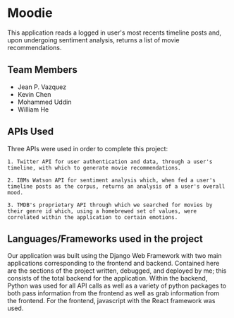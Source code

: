 # Moodie 
This application reads a logged in user's most recents timeline posts and, upon undergoing sentiment analysis, returns a list of movie recommendations. 

## Team Members 
* Jean P. Vazquez
* Kevin Chen
* Mohammed Uddin
* William He

## APIs Used
Three APIs were used in order to complete this project: 
```
1. Twitter API for user authentication and data, through a user's timeline, with which to generate movie recommendations.

2. IBMs Watson API for sentiment analysis which, when fed a user's timeline posts as the corpus, returns an analysis of a user's overall mood.

3. TMDB's proprietary API through which we searched for movies by their genre id which, using a homebrewed set of values, were correlated within the application to certain emotions. 
```

## Languages/Frameworks used in the project
Our application was built using the Django Web Framework with two main applications corresponding to the frontend and backend. Contained here are the sections of the project written, debugged, and deployed by me; this consists of the total backend for the application. Within the backend, Python was used for all API calls as well as a variety of python packages to both pass information from the frontend as well as grab information from the frontend. For the frontend, javascript with the React framework was used. 
